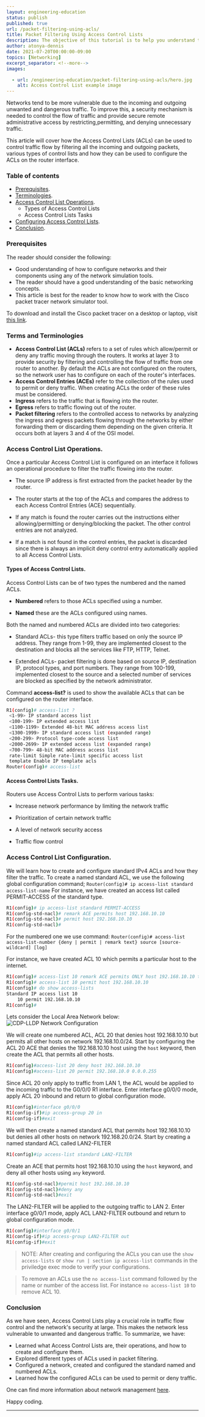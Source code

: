 ```yaml
---
layout: engineering-education
status: publish
published: true
url: /packet-filtering-using-acls/
title: Packet Filtering Using Access Control Lists
description: The objective of this tutorial is to help you understand the concept of Access Control Lists in traffic flow control and how routers can use it in filtering all the inbound and outbound traffic.
author: atonya-dennis
date: 2021-07-20T00:00:00-09:00
topics: [Networking]
excerpt_separator: <!--more-->
images:

  - url: /engineering-education/packet-filtering-using-acls/hero.jpg
    alt: Access Control List example image
---
```

Networks tend to be more vulnerable due to the incoming and outgoing unwanted and dangerous traffic. To improve this, a security mechanism is needed to control the flow of traffic and provide secure remote administrative access by restricting,permitting, and denying unnecessary traffic.
<!--more-->
This article will cover how the Access Control Lists (ACLs) can be used to control traffic flow by filtering all the incoming and outgoing packets, various types of control lists and how they can be used to configure the ACLs on the router interface.
### Table of contents
- [Prerequisites](#prerequisites).
- [Terminologies](#terminologies).
- [Access Control List Operations](#access-control-list-operations).
  - Types of Access Control Lists
  - Access Control Lists Tasks
- [Configuring Access Control Lists](#access-control-list-configuration).
- [Conclusion](#conclusion).

### Prerequisites
The reader should consider the following:
- Good understanding of how to configure networks and their components using any of the network simulation tools.
- The reader should have a good understanding of the basic networking concepts.
- This article is best for the reader to know how to work with the Cisco packet tracer network simulator tool.

To download and install the Cisco packet tracer on a desktop or laptop, visit [this link](https://www.computernetworkingnotes.com/ccna-study-guide/download-packet-tracer-for-windows-and-linux.html).

### Terms and Terminologies
- **Access Control List (ACLs)** refers to a set of rules which allow/permit or deny any traffic moving through the routers. It works at layer 3 to provide security by filtering and controlling the flow of traffic from one router to another. By default the ACLs are not configured on the routers, so the network user has to configure on each of the router's interfaces.
- **Access Control Entries (ACEs)** refer to the collection of the rules used to permit or deny traffic. When creating ACLs the order of these rules must be considered.
- **Ingress** refers to the traffic that is flowing into the router.
- **Egress** refers to traffic flowing out of the router.
- **Packet filtering** refers to the controlled access to networks by analyzing the ingress and egress packets flowing through the networks by either forwarding them or discarding them depending on the given criteria. It occurs both at layers 3 and 4 of the OSI model.

### Access Control List Operations.
Once a particular Access Control List is configured on an interface it follows an operational procedure to filter the traffic flowing into the router.

- The source IP address is first extracted from the packet header by the router.

- The router starts at the top of the ACLs and compares the address to each Access Control Entries (ACE) sequentially.

- If any match is found the router carries out the instructions either allowing/permitting or denying/blocking the packet. The other control entries are not analyzed.

- If a match is not found in the control entries, the packet is discarded since there is always an implicit deny control entry automatically applied to all Access Control Lists.
#### Types of Access Control Lists.
Access Control Lists can be of two types the numbered and the named ACLs.
- **Numbered** refers to those ACLs specified using a number.

- **Named** these are the ACLs configured using names.

Both the named and numbered ACLs are divided into two categories:

- Standard ACLs- this type filters traffic based on only the source IP address.
They range from 1-99, they are implemented closest to the destination and blocks all the services like FTP, HTTP, Telnet.

- Extended ACLs- packet filtering is done based on source IP, destination IP, protocol types, and port numbers.
They range from 100-199, implemented closest to the source and a selected number of services are blocked as specified by the network administrator.

Command **access-list?** is used to show the available ACLs that can be configured on the router interface.


```bash
R1(config)# access-list ?
 <1-99> IP standard access list
 <100-199> IP extended access list
 <1100-1199> Extended 48-bit MAC address access list
 <1300-1999> IP standard access list (expanded range)
 <200-299> Protocol type-code access list
 <2000-2699> IP extended access list (expanded range)
 <700-799> 48-bit MAC address access list
 rate-limit Simple rate-limit specific access list
 template Enable IP template acls
Router(config)# access-list
```

#### Access Control Lists Tasks.
Routers use Access Control Lists to perform various tasks:

- Increase network performance by limiting the network traffic

- Prioritization of certain network traffic

- A level of network security access

- Traffic flow control


### Access Control List Configuration.
We will learn how to create and configure standard IPv4 ACLs and how they filter the traffic.
To create a named standard ACL, we use the following global configuration command;
`Router(config)# ip access-list standard access-list-name`
For instance, we have created an access list called PERMIT-ACCESS of the standard type.
```bash
R1(config)# ip access-list standard PERMIT-ACCESS
R1(config-std-nacl)# remark ACE permits host 192.168.10.10
R1(config-std-nacl)# permit host 192.168.10.10
R1(config-std-nacl)#

```
For the numbered one we use command: `Router(config)# access-list access-list-number {deny | permit | remark text} source [source-wildcard] [log]`

For instance, we have created ACL 10 which permits a particular host to the internet.
```bash
R1(config)# access-list 10 remark ACE permits ONLY host 192.168.10.10 to the internet
R1(config)# access-list 10 permit host 192.168.10.10
R1(config)# do show access-lists
Standard IP access list 10
    10 permit 192.168.10.10
R1(config)#
```
Lets consider the  Local Area Network below:
![CDP-LLDP Network Configuration](/engineering-education/packet-filtering-using-acls/acl.jpg)

We will create one numbered ACL, ACL 20 that denies host 192.168.10.10 but permits all other hosts on network 192.168.10.0/24. Start by configuring the ACL 20 ACE that denies the 192.168.10.10 host using the `host` keyword, then create the ACL that permits all other hosts.
```bash
R1(config)#access-list 20 deny host 192.168.10.10
R1(config)#access-list 20 permit 192.168.10.0 0.0.0.255
```
Since ACL 20 only apply to traffic from LAN 1, the ACL would be applied to the incoming traffic to the G0/0/0 R1 interface.
Enter interface g0/0/0 mode, apply ACL 20 inbound and return to global configuration mode.
```bash
R1(config)#interface g0/0/0
R1(config-if)#ip access-group 20 in
R1(config-if)#exit
```
We will then create a named standard ACL that permits host 192.168.10.10 but denies all other hosts on network 192.168.20.0/24.
Start by creating a named standard ACL called LAN2-FILTER
```bash
R1(config)#ip access-list standard LAN2-FILTER

```
Create an ACE that permits host 192.168.10.10 using the `host` keyword, and deny all other hosts using `any` keyword.
```bash
R1(config-std-nacl)#permit host 192.168.10.10
R1(config-std-nacl)#deny any
R1(config-std-nacl)#exit
```
The LAN2-FILTER will be applied to the outgoing traffic to LAN 2.
Enter interface g0/0/1 mode, apply ACL LAN2-FILTER outbound and return to global configuration mode.
```bash
R1(config)#interface g0/0/1
R1(config-if)#ip access-group LAN2-FILTER out
R1(config-if)#exit
```
>NOTE:  After creating and configuring the ACLs you can use the `show access-lists` or `show run | section ip access-list` commands in the priviledge exec mode to verify your configurations. 

>To remove an ACLs use the `no access-list` command followed by the name or number of the access list. For instance `no access-list 10` to remove ACL 10.

### Conclusion
As we have seen, Access Control Lists play a crucial role in traffic flow control and the network's security at large. This makes the network less vulnerable to unwanted and dangerous traffic.
To summarize, we have:
- Learned what Access Control Lists are, their operations, and how to create and configure them.
- Explored different types of ACLs used in packet filtering.
- Configured a network, created and configured the standard named and numbered ACLs.
- Learned how the configured ACLs can be used to permit or deny traffic.

One can find more information about network management [here](https://contenthub.netacad.com/ensa/5.0.1).

Happy coding.

---
